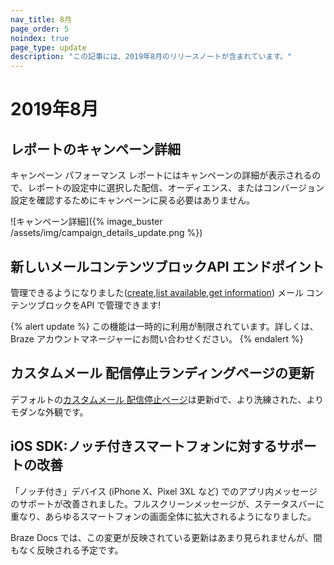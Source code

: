 ```yaml
---
nav_title: 8月
page_order: 5
noindex: true
page_type: update
description: "この記事には、2019年8月のリリースノートが含まれています。"
---
```


# 2019年8月

## レポートのキャンペーン詳細

キャンペーン パフォーマンス レポートにはキャンペーンの詳細が表示されるので、レポートの設定中に選択した配信、オーディエンス、またはコンバージョン設定を確認するためにキャンペーンに戻る必要はありません。

![キャンペーン詳細]({% image_buster /assets/img/campaign_details_update.png %})

## 新しいメールコンテンツブロックAPI エンドポイント

管理できるようになりました([create]({{site.baseurl}}/api/endpoints/email_templates/#create-content-block),[list available]({{site.baseurl}}/api/endpoints/email_templates/#list-available-content-blocks),[get information]({{site.baseurl}}/api/endpoints/email_templates/#see-content-block-information)) メール コンテンツブロックをAPI で管理できます!

{% alert update %}
この機能は一時的に利用が制限されています。詳しくは、Braze アカウントマネージャーにお問い合わせください。
{% endalert %}

## カスタムメール 配信停止ランディングページの更新

デフォルトの[カスタムメール 配信停止ページ]({{site.baseurl}}/user_guide/message_building_by_channel/email/managing_user_subscriptions/#custom-unsubscribe-landing-page)は更新dで、より洗練された、よりモダンな外観です。

## iOS SDK:ノッチ付きスマートフォンに対するサポートの改善

「ノッチ付き」デバイス (iPhone X、Pixel 3XL など) でのアプリ内メッセージのサポートが改善されました。フルスクリーンメッセージが、ステータスバーに重なり、あらゆるスマートフォンの画面全体に拡大されるようになりました。

Braze Docs では、この変更が反映されている更新はあまり見られませんが、間もなく反映される予定です。
